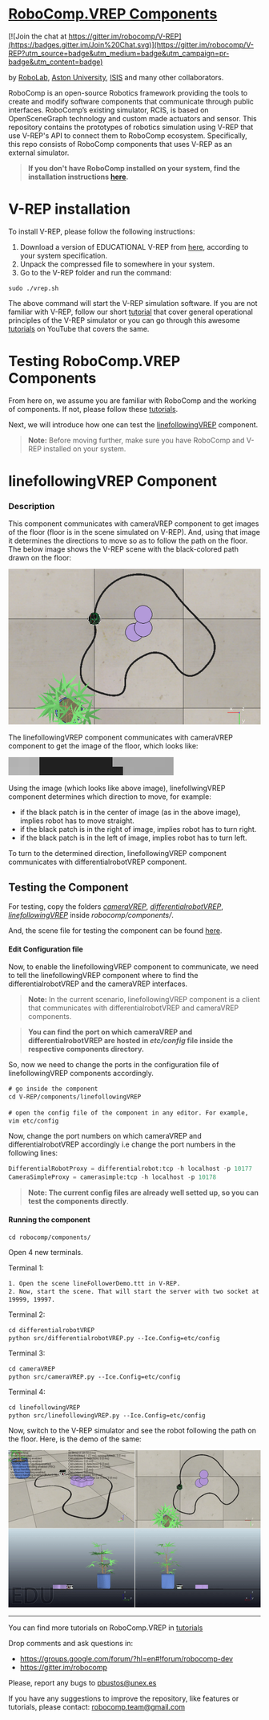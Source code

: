 [RoboComp.VREP Components](http://robocomp.org)
===============================

[![Join the chat at https://gitter.im/robocomp/V-REP](https://badges.gitter.im/Join%20Chat.svg)](https://gitter.im/robocomp/V-REP?utm_source=badge&utm_medium=badge&utm_campaign=pr-badge&utm_content=badge)

by [RoboLab](http://robolab.unex.es), [Aston University](https://www2.aston.ac.uk/eas), [ISIS](http://www.grupoisis.uma.es/index.php?option=com_jresearch&view=staff&Itemid=3&lang=es) and many other collaborators.

RoboComp is an open-source Robotics framework providing the tools to create and modify software components that communicate through public interfaces. RoboComp’s existing simulator, RCIS, is based on OpenSceneGraph technology and custom made actuators and sensor. This repository contains the prototypes of robotics simulation using V-REP that use V-REP's API to connect them to RoboComp ecosystem. Specifically, this repo consists of RoboComp components that uses V-REP as an external simulator.

> **If you don't have RoboComp installed on your system, find the installation instructions [here](https://github.com/robocomp/robocomp).**


# V-REP installation

To install V-REP, please follow the following instructions:

1. Download a version of EDUCATIONAL V-REP from [here](http://www.coppeliarobotics.com/downloads.html), according to your system specification. 
2. Unpack the compressed file to somewhere in your system. 
3. Go to the V-REP folder and run the command:
```
sudo ./vrep.sh
```

The above command will start the V-REP simulation software.
If you are not familiar with V-REP, follow our short [tutorial](https://github.com/robocomp/V-REP/blob/master/tutorial/V-REP_API.md) that cover general operational principles of the V-REP simulator or you can go through this awesome [tutorials](https://www.youtube.com/playlist?list=PL38P7Q24q4XA7c0uNj0kO4or-bKhFYdIg) on YouTube that covers the same.


# Testing RoboComp.VREP Components

From here on, we assume you are familiar with RoboComp and the working of components. If not, please follow these [tutorials](https://github.com/robocomp/robocomp/blob/stable/doc/README.md).

Next, we will introduce how one can test the [linefollowingVREP](https://github.com/robocomp/V-REP/tree/master/components/linefollowingVREP) component.

> **Note:**  Before moving further, make sure you have RoboComp and V-REP installed on your system.

# linefollowingVREP Component

### Description

This component communicates with cameraVREP component to get images of the floor (floor is in the scene simulated on V-REP). And, using that image it determines the directions to move so as to follow the path on the floor.
The below image shows the V-REP scene with the black-colored path drawn on the floor:

![Path](./doc/images/path.png)

The linefollowingVREP component communicates with cameraVREP component to get the image of the floor, which looks like:

![camera Image](./doc/images/cameraImage.png)

Using the image (which looks like above image), linefollwingVREP component determines which direction to move, for example:
- if the black patch is in the center of image (as in the above image), implies robot has to move straight.
- if the black patch is in the right of image, implies robot has to turn right.
- if the black patch is in the left of image, implies robot has to turn left.

To turn to the determined direction, linefollowingVREP component communicates with differentialrobotVREP component.

## Testing the Component

For testing, copy the folders [*cameraVREP*](./components/cameraVREP), [*differentialrobotVREP*](./components/differentialrobotVREP), [*linefollowingVREP*](./components/linefollowingVREP) inside _robocomp/components/_.

And, the scene file for testing the component can be found [here](./components/hexapod/lineFollowerDemo.ttt).

#### Edit Configuration file

Now, to enable the linefollowingVREP component to communicate, we need to tell the linefollowingVREP component where to find the differentialrobotVREP and the cameraVREP interfaces. 

> **Note:** In the current scenario, linefollowingVREP component is a client that communicates with differentialrobotVREP and cameraVREP components.

> **You can find the port on which cameraVREP and differentialrobotVREP are hosted in _etc/config_ file inside the respective components directory.**



So, now we need to change the ports in the configuration file of linefollowingVREP components accordingly.

```
# go inside the component
cd V-REP/components/linefollowingVREP

# open the config file of the component in any editor. For example,
vim etc/config

```

Now, change the port numbers on which cameraVREP and differentialrobotVREP accordingly i.e change the port numbers in the following lines:

```python
DifferentialRobotProxy = differentialrobot:tcp -h localhost -p 10177
CameraSimpleProxy = camerasimple:tcp -h localhost -p 10178
```


> **Note: The current config files are already well setted up, so you can test the components directly**.



#### Running the component

```
cd robocomp/components/
```
Open 4 new terminals.

Terminal 1: 
```
1. Open the scene lineFollowerDemo.ttt in V-REP.
2. Now, start the scene. That will start the server with two socket at 19999, 19997.
```

Terminal 2:
```
cd differentialrobotVREP
python src/differentialrobotVREP.py --Ice.Config=etc/config
```

Terminal 3: 
```
cd cameraVREP
python src/cameraVREP.py --Ice.Config=etc/config
```

Terminal 4: 
```
cd linefollowingVREP
python src/linefollowingVREP.py --Ice.Config=etc/config
```


Now, switch to the V-REP simulator and see the robot following the path on the floor. Here, is the demo of the same:



![linefollower](./doc/images/linefollower.gif)




---------------------------------------------------------------------
You can find more tutorials on RoboComp.VREP in [tutorials](doc/README.md) 

Drop comments and ask questions in:

- https://groups.google.com/forum/?hl=en#!forum/robocomp-dev
- https://gitter.im/robocomp

Please, report any bugs to pbustos@unex.es

If you have any suggestions to improve the repository, like features or tutorials, please contact: robocomp.team@gmail.com 

